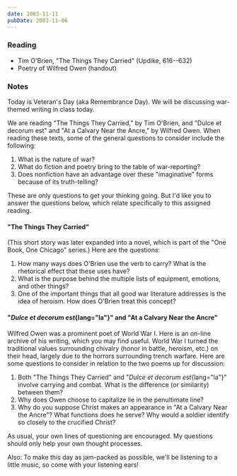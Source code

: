 ```yaml
---
date: 2003-11-11
pubDate: 2003-11-06
---
```


### Reading

* Tim O'Brien, "The Things They Carried" (Updike, 616--632)
* Poetry of Wilfred Owen (handout)

### Notes

Today is Veteran's Day (aka Remembrance Day). We will be discussing war-themed writing in class today.

We are reading "The Things They Carried," by Tim O'Brien, and "Dulce et decorum est" and "At a Calvary Near the Ancre," by Wilfred Owen. When reading these texts, some of the general questions to consider include the following:

1. What is the nature of war?
2. What do fiction and poetry bring to the table of war-reporting?
3. Does nonfiction have an advantage over these "imaginative" forms because of its truth-telling?

These are only questions to get your thinking going. But I'd like you to answer the questions below, which relate specifically to this assigned reading.

#### "The Things They Carried"

(This short story was later expanded into a novel, which is part of the "One Book, One Chicago" series.) Here are the questions:

1. How many ways does O'Brien use the verb to carry? What is the rhetorical effect that these uses have?
2. What is the purpose behind the multiple lists of equipment, emotions, and other things?
3. One of the important things that all good war literature addresses is the idea of heroism. How does O'Brien treat this concept?

#### "*Dulce et decorum est*{lang="la"}" and "At a Calvary Near the Ancre"

Wilfred Owen was a prominent poet of World War I. Here is an on-line archive of his writing, which you may find useful. World War I turned the traditional values surrounding chivalry (honor in battle, heroism, etc.) on their head, largely due to the horrors surrounding trench warfare. Here are some questions to consider in relation to the two poems up for discussion:

1. Both "The Things They Carried" and "*Dulce et decorum est*{lang="la"}" involve carrying and combat. What is the difference (or similarity) between them?
2. Why does Owen choose to capitalize lie in the penultimate line?
3. Why do you suppose Christ makes an appearance in "At a Calvary Near the Ancre"? What functions does he serve? Why would a soldier identify so closely to the crucified Christ?

As usual, your own lines of questioning are encouraged. My questions should only help your own thought processes.

Also: To make this day as jam-packed as possible, we'll be listening to a little music, so come with your listening ears!
